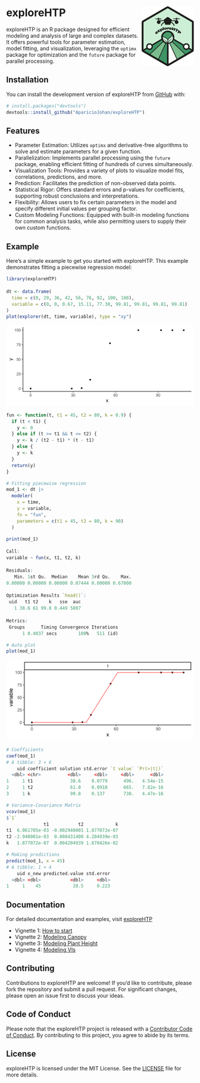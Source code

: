 
<!-- README.md is generated from README.Rmd. Please edit that file -->

# exploreHTP <a href="https://apariciojohan.github.io/exploreHTP/"><img src="man/figures/logo.png" align="right" height="160" alt="exploreHTP website" /></a>

<!-- badges: start -->
<!-- badges: end -->

exploreHTP is an R package designed for efficient modeling and analysis
of large and complex datasets. It offers powerful tools for parameter
estimation, model fitting, and visualization, leveraging the `optimx`
package for optimization and the `future` package for parallel
processing.

## Installation

You can install the development version of exploreHTP from
[GitHub](https://github.com/AparicioJohan/exploreHTP) with:

``` r
# install.packages("devtools")
devtools::install_github("AparicioJohan/exploreHTP")
```

## Features

- Parameter Estimation: Utilizes `optimx` and derivative-free algorithms
  to solve and estimate parameters for a given function.
- Parallelization: Implements parallel processing using the `future`
  package, enabling efficient fitting of hundreds of curves
  simultaneously.
- Visualization Tools: Provides a variety of plots to visualize model
  fits, correlations, predictions, and more.
- Prediction: Facilitates the prediction of non-observed data points.
- Statistical Rigor: Offers standard errors and p-values for
  coefficients, supporting robust conclusions and interpretations.
- Flexibility: Allows users to fix certain parameters in the model and
  specify different initial values per grouping factor.
- Custom Modeling Functions: Equipped with built-in modeling functions
  for common analysis tasks, while also permitting users to supply their
  own custom functions.

## Example

Here’s a simple example to get you started with exploreHTP. This example
demonstrates fitting a piecewise regression model:

``` r
library(exploreHTP)

dt <- data.frame(
  time = c(0, 29, 36, 42, 56, 76, 92, 100, 108),
  variable = c(0, 0, 0.67, 15.11, 77.38, 99.81, 99.81, 99.81, 99.81)
)
plot(explorer(dt, time, variable), type = "xy")
```

<img src="man/figures/README_unnamed-chunk-2-1.png" alt="plot xy"  />

``` r
fun <- function(t, t1 = 45, t2 = 80, k = 0.9) {
  if (t < t1) {
    y <- 0
  } else if (t >= t1 && t <= t2) {
    y <- k / (t2 - t1) * (t - t1)
  } else {
    y <- k
  }
  return(y)
}
```

``` r
# Fitting piecewise regression
mod_1 <- dt |>
  modeler(
    x = time,
    y = variable,
    fn = "fun",
    parameters = c(t1 = 45, t2 = 80, k = 90)
  )
```

``` r
print(mod_1)

Call:
variable ~ fun(x, t1, t2, k) 

Residuals:
   Min. 1st Qu.  Median    Mean 3rd Qu.    Max. 
0.00000 0.00000 0.00000 0.07444 0.00000 0.67000 

Optimization Results `head()`:
 uid   t1 t2    k   sse  auc
   1 38.6 61 99.8 0.449 5807

Metrics:
 Groups      Timing Convergence Iterations
      1 0.4037 secs        100%   511 (id)
```

``` r
# Auto plot
plot(mod_1)
```

<img src="man/figures/README_unnamed-chunk-6-1.png" alt="plot fin"  />

``` r
# Coefficients
coef(mod_1)
# A tibble: 3 × 6
    uid coefficient solution std.error `t value` `Pr(>|t|)`
  <dbl> <chr>          <dbl>     <dbl>     <dbl>      <dbl>
1     1 t1              38.6    0.0779      496.   4.54e-15
2     1 t2              61.0    0.0918      665.   7.82e-16
3     1 k               99.8    0.137       730.   4.47e-16
```

``` r
# Variance-Covariance Matrix
vcov(mod_1)
$`1`
              t1           t2            k
t1  6.061705e-03 -0.002940001 1.877072e-07
t2 -2.940001e-03  0.008431400 4.204939e-03
k   1.877072e-07  0.004204939 1.870426e-02
```

``` r
# Making predictions
predict(mod_1, x = 45)
# A tibble: 1 × 4
    uid x_new predicted.value std.error
  <dbl> <dbl>           <dbl>     <dbl>
1     1    45            28.5     0.223
```

## Documentation

For detailed documentation and examples, visit
[exploreHTP](https://apariciojohan.github.io/exploreHTP/reference/index.html)

- Vignette 1: [How to
  start](https://apariciojohan.github.io/exploreHTP/articles/how_to_start.html)
- Vignette 2: [Modeling
  Canopy](https://apariciojohan.github.io/exploreHTP/articles/canopy-model.html)
- Vignette 3: [Modeling Plant
  Height](https://apariciojohan.github.io/exploreHTP/articles/height-model.html)
- Vignette 4: [Modeling
  VIs](https://apariciojohan.github.io/exploreHTP/articles/maturity-model.html)

## Contributing

Contributions to exploreHTP are welcome! If you’d like to contribute,
please fork the repository and submit a pull request. For significant
changes, please open an issue first to discuss your ideas.

## Code of Conduct

Please note that the exploreHTP project is released with a [Contributor
Code of
Conduct](https://apariciojohan.github.io/exploreHTP/CODE_OF_CONDUCT.html).
By contributing to this project, you agree to abide by its terms.

## License

exploreHTP is licensed under the MIT License. See the
[LICENSE](https://apariciojohan.github.io/exploreHTP/LICENSE.html) file
for more details.
